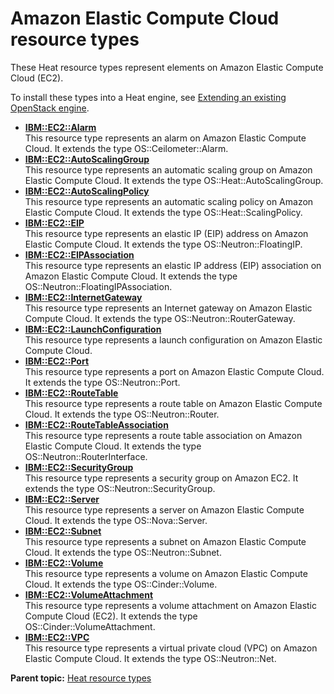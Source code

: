# Amazon Elastic Compute Cloud resource types

These Heat resource types represent elements on Amazon Elastic Compute Cloud \(EC2\).

To install these types into a Heat engine, see [Extending an existing OpenStack engine](../../com.ibm.udeploy.install.doc/topics/extending_an_engine_for_openstack.md).

-   **[IBM::EC2::Alarm](../../com.ibm.edt.heat.reference.doc/topics/res_ibm_ec2_alarm.md)**  
This resource type represents an alarm on Amazon Elastic Compute Cloud. It extends the type OS::Ceilometer::Alarm.
-   **[IBM::EC2::AutoScalingGroup](../../com.ibm.edt.heat.reference.doc/topics/res_ibm_ec2_autoscalinggroup.md)**  
This resource type represents an automatic scaling group on Amazon Elastic Compute Cloud. It extends the type OS::Heat::AutoScalingGroup.
-   **[IBM::EC2::AutoScalingPolicy](../../com.ibm.edt.heat.reference.doc/topics/res_ibm_ec2_autoscalingpolicy.md)**  
This resource type represents an automatic scaling policy on Amazon Elastic Compute Cloud. It extends the type OS::Heat::ScalingPolicy.
-   **[IBM::EC2::EIP](../../com.ibm.edt.heat.reference.doc/topics/res_ibm_ec2_eip.md)**  
This resource type represents an elastic IP \(EIP\) address on Amazon Elastic Compute Cloud. It extends the type OS::Neutron::FloatingIP.
-   **[IBM::EC2::EIPAssociation](../../com.ibm.edt.heat.reference.doc/topics/res_ibm_ec2_eipassociation.md)**  
This resource type represents an elastic IP address \(EIP\) association on Amazon Elastic Compute Cloud. It extends the type OS::Neutron::FloatingIPAssociation.
-   **[IBM::EC2::InternetGateway](../../com.ibm.edt.heat.reference.doc/topics/res_ibm_ec2_internetgateway.md)**  
This resource type represents an Internet gateway on Amazon Elastic Compute Cloud. It extends the type OS::Neutron::RouterGateway.
-   **[IBM::EC2::LaunchConfiguration](../../com.ibm.edt.heat.reference.doc/topics/res_ibm_ec2_launchconfiguration.md)**  
This resource type represents a launch configuration on Amazon Elastic Compute Cloud.
-   **[IBM::EC2::Port](../../com.ibm.edt.heat.reference.doc/topics/res_ibm_ec2_port.md)**  
This resource type represents a port on Amazon Elastic Compute Cloud. It extends the type OS::Neutron::Port.
-   **[IBM::EC2::RouteTable](../../com.ibm.edt.heat.reference.doc/topics/res_ibm_ec2_routetable.md)**  
This resource type represents a route table on Amazon Elastic Compute Cloud. It extends the type OS::Neutron::Router.
-   **[IBM::EC2::RouteTableAssociation](../../com.ibm.edt.heat.reference.doc/topics/res_ibm_ec2_routetableassociation.md)**  
This resource type represents a route table association on Amazon Elastic Compute Cloud. It extends the type OS::Neutron::RouterInterface.
-   **[IBM::EC2::SecurityGroup](../../com.ibm.edt.heat.reference.doc/topics/res_ibm_ec2_securitygroup.md)**  
This resource type represents a security group on Amazon EC2. It extends the type OS::Neutron::SecurityGroup.
-   **[IBM::EC2::Server](../../com.ibm.edt.heat.reference.doc/topics/res_ibm_ec2_server.md)**  
This resource type represents a server on Amazon Elastic Compute Cloud. It extends the type OS::Nova::Server.
-   **[IBM::EC2::Subnet](../../com.ibm.edt.heat.reference.doc/topics/res_ibm_ec2_subnet.md)**  
This resource type represents a subnet on Amazon Elastic Compute Cloud. It extends the type OS::Neutron::Subnet.
-   **[IBM::EC2::Volume](../../com.ibm.edt.heat.reference.doc/topics/res_ibm_ec2_volume.md)**  
This resource type represents a volume on Amazon Elastic Compute Cloud. It extends the type OS::Cinder::Volume.
-   **[IBM::EC2::VolumeAttachment](../../com.ibm.edt.heat.reference.doc/topics/res_ibm_ec2_volumeAttachment.md)**  
This resource type represents a volume attachment on Amazon Elastic Compute Cloud \(EC2\). It extends the type OS::Cinder::VolumeAttachment.
-   **[IBM::EC2::VPC](../../com.ibm.edt.heat.reference.doc/topics/res_ibm_ec2_vpc.md)**  
This resource type represents a virtual private cloud \(VPC\) on Amazon Elastic Compute Cloud. It extends the type OS::Neutron::Net.

**Parent topic:** [Heat resource types](../../com.ibm.edt.heat.reference.doc/topics/ref_heat_types_ov.md)

